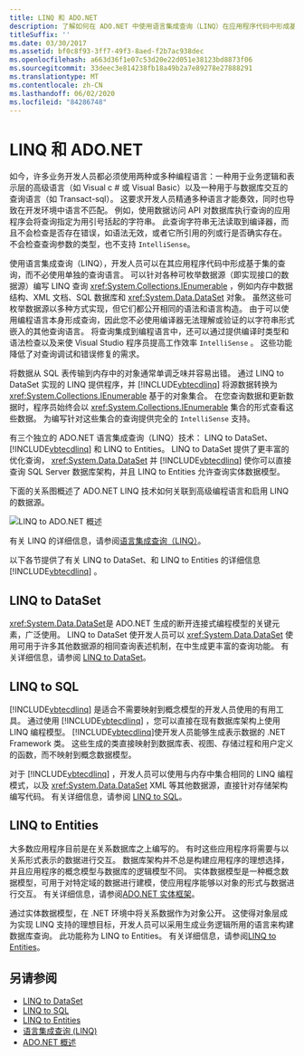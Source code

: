 ```yaml
---
title: LINQ 和 ADO.NET
description: 了解如何在 ADO.NET 中使用语言集成查询（LINQ）在应用程序代码中形成基于集的查询，而不必使用单独的查询语言。
titleSuffix: ''
ms.date: 03/30/2017
ms.assetid: bf0c8f93-3ff7-49f3-8aed-f2b7ac938dec
ms.openlocfilehash: a663d36f1e07c53d20e22d051e38123bd8873f06
ms.sourcegitcommit: 33deec3e814238fb18a49b2a7e89278e27888291
ms.translationtype: MT
ms.contentlocale: zh-CN
ms.lasthandoff: 06/02/2020
ms.locfileid: "84286748"
---
```

# <a name="linq-and-adonet"></a>LINQ 和 ADO.NET

如今，许多业务开发人员都必须使用两种或多种编程语言：一种用于业务逻辑和表示层的高级语言（如 Visual c # 或 Visual Basic）以及一种用于与数据库交互的查询语言（如 Transact-sql）。 这要求开发人员精通多种语言才能奏效，同时也导致在开发环境中语言不匹配。 例如，使用数据访问 API 对数据库执行查询的应用程序会将查询指定为用引号括起的字符串。 此查询字符串无法读取到编译器，而且不会检查是否存在错误，如语法无效，或者它所引用的列或行是否确实存在。 不会检查查询参数的类型，也不支持 `IntelliSense`。  
  
 使用语言集成查询（LINQ），开发人员可以在其应用程序代码中形成基于集的查询，而不必使用单独的查询语言。 可以针对各种可枚举数据源（即实现接口的数据源）编写 LINQ 查询 <xref:System.Collections.IEnumerable> ，例如内存中数据结构、XML 文档、SQL 数据库和 <xref:System.Data.DataSet> 对象。 虽然这些可枚举数据源以多种方式实现，但它们都公开相同的语法和语言构造。 由于可以使用编程语言本身形成查询，因此您不必使用编译器无法理解或验证的以字符串形式嵌入的其他查询语言。 将查询集成到编程语言中，还可以通过提供编译时类型和语法检查以及来使 Visual Studio 程序员提高工作效率 `IntelliSense` 。 这些功能降低了对查询调试和错误修复的需求。  
  
 将数据从 SQL 表传输到内存中的对象通常单调乏味并容易出错。 通过 LINQ to DataSet 实现的 LINQ 提供程序，并 [!INCLUDE[vbtecdlinq](../../../../includes/vbtecdlinq-md.md)] 将源数据转换为 <xref:System.Collections.IEnumerable> 基于的对象集合。 在您查询数据和更新数据时，程序员始终会以 <xref:System.Collections.IEnumerable> 集合的形式查看这些数据。 为编写针对这些集合的查询提供完全的 `IntelliSense` 支持。  
  
 有三个独立的 ADO.NET 语言集成查询（LINQ）技术： LINQ to DataSet、 [!INCLUDE[vbtecdlinq](../../../../includes/vbtecdlinq-md.md)] 和 LINQ to Entities。 LINQ to DataSet 提供了更丰富的优化查询， <xref:System.Data.DataSet> 并 [!INCLUDE[vbtecdlinq](../../../../includes/vbtecdlinq-md.md)] 使你可以直接查询 SQL Server 数据库架构，并且 LINQ to Entities 允许查询实体数据模型。  
  
 下面的关系图概述了 ADO.NET LINQ 技术如何关联到高级编程语言和启用 LINQ 的数据源。  
  
 ![LINQ to ADO.NET 概述](./media/dpue-linqtoadonetoverview-bpuedev11.gif "DPUE_LinqToAdoNetOverview_bpuedev11")  
  
 有关 LINQ 的详细信息，请参阅[语言集成查询（LINQ）](../../../csharp/programming-guide/concepts/linq/index.md)。
  
 以下各节提供了有关 LINQ to DataSet、和 LINQ to Entities 的详细信息 [!INCLUDE[vbtecdlinq](../../../../includes/vbtecdlinq-md.md)] 。  
  
## <a name="linq-to-dataset"></a>LINQ to DataSet  
 <xref:System.Data.DataSet>是 ADO.NET 生成的断开连接式编程模型的关键元素，广泛使用。 LINQ to DataSet 使开发人员可以 <xref:System.Data.DataSet> 使用可用于许多其他数据源的相同查询表述机制，在中生成更丰富的查询功能。 有关详细信息，请参阅 [LINQ to DataSet](linq-to-dataset.md)。  
  
## <a name="linq-to-sql"></a>LINQ to SQL  
 [!INCLUDE[vbtecdlinq](../../../../includes/vbtecdlinq-md.md)] 是适合不需要映射到概念模型的开发人员使用的有用工具。 通过使用 [!INCLUDE[vbtecdlinq](../../../../includes/vbtecdlinq-md.md)] ，您可以直接在现有数据库架构上使用 LINQ 编程模型。 [!INCLUDE[vbtecdlinq](../../../../includes/vbtecdlinq-md.md)]使开发人员能够生成表示数据的 .NET Framework 类。 这些生成的类直接映射到数据库表、视图、存储过程和用户定义的函数，而不映射到概念数据模型。  
  
 对于 [!INCLUDE[vbtecdlinq](../../../../includes/vbtecdlinq-md.md)] ，开发人员可以使用与内存中集合相同的 LINQ 编程模式，以及 <xref:System.Data.DataSet> XML 等其他数据源，直接针对存储架构编写代码。 有关详细信息，请参阅 [LINQ to SQL](./sql/linq/index.md)。  
  
## <a name="linq-to-entities"></a>LINQ to Entities  
 大多数应用程序目前是在关系数据库之上编写的。 有时这些应用程序将需要与以关系形式表示的数据进行交互。 数据库架构并不总是构建应用程序的理想选择，并且应用程序的概念模型与数据库的逻辑模型不同。 实体数据模型是一种概念数据模型，可用于对特定域的数据进行建模，使应用程序能够以对象的形式与数据进行交互。 有关详细信息，请参阅[ADO.NET 实体框架](./ef/index.md)。  
  
 通过实体数据模型，在 .NET 环境中将关系数据作为对象公开。 这使得对象层成为实现 LINQ 支持的理想目标，开发人员可以采用生成业务逻辑所用的语言来构建数据库查询。 此功能称为 LINQ to Entities。 有关详细信息，请参阅[LINQ to Entities](./ef/language-reference/linq-to-entities.md)。  
  
## <a name="see-also"></a>另请参阅

- [LINQ to DataSet](linq-to-dataset.md)
- [LINQ to SQL](./sql/linq/index.md)
- [LINQ to Entities](./ef/language-reference/linq-to-entities.md)
- [语言集成查询 (LINQ)](../../../csharp/programming-guide/concepts/linq/index.md)
- [ADO.NET 概述](ado-net-overview.md)
